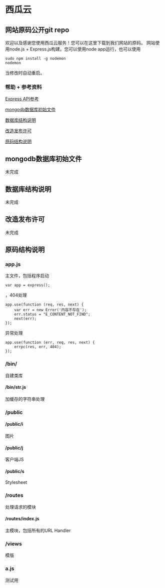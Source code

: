 西瓜云
===

## 网站原码公开git repo

欢迎以及感谢您使用西瓜云服务！您可以在这里下载到我们网站的原码。
网站使用node.js + Express.js构建。您可以使用node app运行，也可以使用

    sudo npm install -g nodemon
    nodemon

当修改时自动重启。

### 帮助 + 参考资料
[Express API参考](http://expressjs.jser.us/3x_zh-cn/api.html)

[mongodb数据库初始文件](#mongodb%E6%95%B0%E6%8D%AE%E5%BA%93%E5%88%9D%E5%A7%8B%E6%96%87%E4%BB%B6)

[数据库结构说明](#%E6%95%B0%E6%8D%AE%E5%BA%93%E7%BB%93%E6%9E%84%E8%AF%B4%E6%98%8E)

[改造发布许可](#%E6%94%B9%E9%80%A0%E5%8F%91%E5%B8%83%E8%AE%B8%E5%8F%AF)

[原码结构说明](#%E5%8E%9F%E7%A0%81%E7%BB%93%E6%9E%84%E8%AF%B4%E6%98%8E)


## mongodb数据库初始文件
未完成
## 数据库结构说明
未完成
## 改造发布许可
未完成
## 原码结构说明
### app.js

主文件，包括程序启动

    var app = express();

，404处理

    app.use(function (req, res, next) {
        var err = new Error('内容不存在');
        err.status = "E_CONTENT_NOT_FIND";
        next(err);
    });

异常处理

    app.use(function (err, req, res, next) {
        errpc(res, err, 404);
    });
### /bin/

自建类库

#### /bin/str.js

加缓存的字符串处理

### /public
#### /public/i
图片
#### /public/j
客户端JS
#### /public/s
Stylesheet
### /routes

处理请求的模块

#### /routes/index.js

主模块，包括所有的URL Handler

### /views

模版

### a.js

测试用
